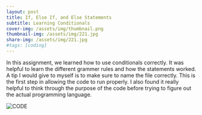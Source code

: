 ```yaml
---
layout: post
title: If, Else If, and Else Statements
subtitle: Learning Conditionals
cover-img: /assets/img/thumbnail.png
thumbnail-img: /assets/img/221.jpg
share-img: /assets/img/221.jpg
#tags: [coding]
---
```


In this assignment, we learned how to use conditionals correctly. It was helpful to learn the different grammer rules and how the statements worked. A tip I would give to myself is to make sure to name the file correctly. This is the first step in allowing the code to run properly. I also found it really helpful to think through the purpose of the code before trying to figure out the actual programming language.

![CODE](https://victoriakimm.github.io/assets/img/221.jpg)
